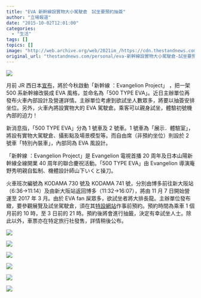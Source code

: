 ```yaml
---
title: "EVA 新幹線設實物大小駕駛倉　試坐要預約抽簽"
author: "立場報道"
date: "2015-10-02T12:01:00"
categories:
  - "生活"
tags: []
topics: []
image: "http://web.archive.org/web/2021im_/https://cdn.thestandnews.com/media/photos/cache/a4_FeyoM_1JgX3_1200x0.png"
original_url: "thestandnews.com/personal/eva-新幹線設實物大小駕駛倉-試坐要預約抽簽"
---
```

![](http://web.archive.org/web/2021im_/https://cdn.thestandnews.com/media/photos/cache/a4_FeyoM_1JgX3_1200x0.png)

月前 JR 西日本[宣布](../../international/%E5%BA%B5%E9%87%8E%E7%A7%80%E6%98%8E%E8%A6%AA%E8%87%AA%E7%9B%A3%E5%88%B6-eva%E5%88%9D%E8%99%9F%E6%A9%9F%E6%96%B0%E5%B9%B9%E7%B7%9A%E5%88%97%E8%BB%8A%E7%99%BB%E5%A0%B4/)，將於今秋啟動「新幹線 ：Evangelion Project」 ，把一架 500 系新幹線改裝成 EVA 風格，並命名為「500 TYPE EVA」。近日主辦單位再發布火車內部設計及營運詳情。主辦單位考慮到欲試坐人數眾多，將要以抽簽安排坐位。另外，火車內將設實物大的 EVA 駕駛倉。乘客可以親身試坐，體驗初號機內部的迫力！

新消息指，「500 TYPE EVA」分為 1 號車及 2 號車。1 號車為「展示．體驗室」，將設有實物大駕駛倉、攝影點及場景模型等。而自由席（非預約坐位）則設於 2 號車「特別內裝車」，內部同為 EVA 風設計。

「新幹線 ：Evangelion Project」是 Evangelion 電視首播 20 周年及日本山陽新幹線全線開業 40 周年的聯合慶祝活動。「500 TYPE EVA」由 Evangelion 導演庵野秀明親自監制、機體設計師山下いくと操刀。

火車班次編號為 KODAMA 730 號及 KODAMA 741 號，分別由博多前往新大阪站（6:36→11:14）及由新大阪站返回博多（11:32→16:07），將由 11 月 7 日開始營運至 2017 年 3 月。由於 EVA fan 屎眾多，欲試坐者將大排長龍。主辦單位發布緻，要參觀展覽及試坐駕駛倉，須在其[特設網站](http://web.archive.org/web/20210629035851/http://www.500type-eva.jp/)作事前預約。預約時間為乘車 1 個月前的 10 時，至 3 日前的 21 時。預約後將會進行抽籤，決定有幸試坐人士。除此以外，車票亦在特定旅行社發售，詳情稍後公布。

[![](http://web.archive.org/web/2021im_/https://cdn.thestandnews.com/media/photos/cache/a4_FeyoM_3vQhI_1200x0.png)](http://web.archive.org/web/20210629035851/https://cdn.thestandnews.com/media/photos/cache/a4_FeyoM_3vQhI_1200x0.png)

[![](http://web.archive.org/web/2021im_/https://cdn.thestandnews.com/media/photos/cache/aa_B4prR_1200x0.png)](http://web.archive.org/web/20210629035851/https://cdn.thestandnews.com/media/photos/cache/aa_B4prR_1200x0.png)

[![](http://web.archive.org/web/2021im_/https://cdn.thestandnews.com/media/photos/cache/108_VS2Ts_1200x0.png)](http://web.archive.org/web/20210629035851/https://cdn.thestandnews.com/media/photos/cache/108_VS2Ts_1200x0.png)

[![](http://web.archive.org/web/2021im_/https://cdn.thestandnews.com/media/photos/cache/110_P2z9G_1200x0.png)](http://web.archive.org/web/20210629035851/https://cdn.thestandnews.com/media/photos/cache/110_P2z9G_1200x0.png)

[![](http://web.archive.org/web/2021im_/https://cdn.thestandnews.com/media/photos/cache/112_FY9Fz_1200x0.png)](http://web.archive.org/web/20210629035851/https://cdn.thestandnews.com/media/photos/cache/112_FY9Fz_1200x0.png)

[![](http://web.archive.org/web/2021im_/https://cdn.thestandnews.com/media/photos/cache/e382ade383a3e38397e38381e383a347_vIWjf_1200x0.jpg)](http://web.archive.org/web/20210629035851/https://cdn.thestandnews.com/media/photos/cache/e382ade383a3e38397e38381e383a347_vIWjf_1200x0.jpg)